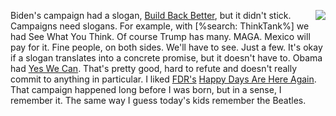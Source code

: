 <img src="http://scripting.com/images/2020/06/23/blackLab.png" border="0" align="right">Biden's campaign had a slogan, <a href="https://joebiden.com/build-back-better/">Build Back Better</a>, but it didn't stick. Campaigns need slogans. For example, with [%search: ThinkTank%] we had See What You Think. Of course Trump has many. MAGA. Mexico will pay for it. Fine people, on both sides. We'll have to see. Just a few. It's okay if a slogan translates into a concrete promise, but it doesn't have to. Obama had <a href="https://www.youtube.com/watch?v=jjXyqcx-mYY">Yes We Can</a>. That's pretty good, hard to refute and doesn't really commit to anything in particular. I liked <a href="http://content.time.com/time/specials/packages/article/0,28804,1840981_1840998_1840901,00.html">FDR's</a> <a href="https://www.youtube.com/watch?v=Zvk_uLnv4uo">Happy Days Are Here Again</a>. That campaign happened long before I was born, but in a sense, I remember it. The same way I guess today's kids remember the Beatles. 
